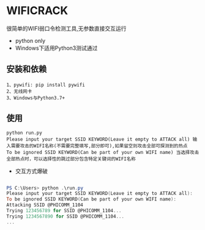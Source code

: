 WIFICRACK
======

很简单的WIFI弱口令检测工具,无参数直接交互运行
* python only
* Windows下适用Python3测试通过

安装和依赖
-------------

	1、pywifi: pip install pywifi
	2、无线网卡
	3、Windows与Python3.7+

    
使用
-------------

```
python run.py
Please input your target SSID KEYWORD(Leave it empty to ATTACK all) 输入需要攻击的WIFI名称(不需要完整填写,部分即可),如果留空则攻击全部可探测到的热点
To be ignored SSID KEYWORD(Can be part of your own WIFI name) 当选择攻击全部热点时，可以选择性的跳过部分包含特定关键词的WIFI名称
```

 * 交互方式爆破


```powershell

PS C:\Users> python .\run.py                                                            
Please input your target SSID KEYWORD(Leave it empty to ATTACK all):    1104
To be ignored SSID KEYWORD(Can be part of your own WIFI name):
Attacking SSID @PHICOMM_1104
Trying 123456789 for SSID @PHICOMM_1104...
Trying 1234567890 for SSID @PHICOMM_1104...
...
```
